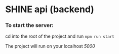 # SHINE api (backend)

### To start the server:
cd into the root of the project and run `npm run start`

The project will run on your localhost *5000*
